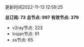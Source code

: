 更新时间2022-11-13 12:59:25

**总订阅: 73**
**总节点: 997**
**有效节点: 379**
- v2ray节点: 223
- trojan节点: 91
- ss节点: 65
